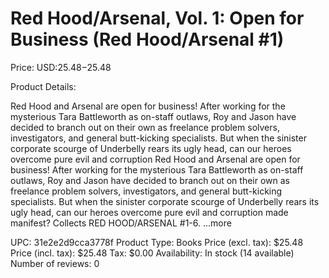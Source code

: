 # Red Hood/Arsenal, Vol. 1: Open for Business (Red Hood/Arsenal #1)

Price: USD:$25.48-$25.48

Product Details:

Red Hood and Arsenal are open for business! After working for the mysterious Tara Battleworth as on-staff outlaws, Roy and Jason have decided to branch out on their own as freelance problem solvers, investigators, and general butt-kicking specialists. But when the sinister corporate scourge of Underbelly rears its ugly head, can our heroes overcome pure evil and corruption Red Hood and Arsenal are open for business! After working for the mysterious Tara Battleworth as on-staff outlaws, Roy and Jason have decided to branch out on their own as freelance problem solvers, investigators, and general butt-kicking specialists. But when the sinister corporate scourge of Underbelly rears its ugly head, can our heroes overcome pure evil and corruption made manifest? Collects RED HOOD/ARSENAL #1-6. ...more

UPC: 31e2e2d9cca3778f
Product Type: Books
Price (excl. tax): $25.48
Price (incl. tax): $25.48
Tax: $0.00
Availability: In stock (14 available)
Number of reviews: 0